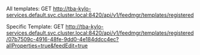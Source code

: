 All templates: GET http://tba-kylo-services.default.svc.cluster.local:8420/api/v1/feedmgr/templates/registered

Specific Template: GET http://tba-kylo-services.default.svc.cluster.local:8420/api/v1/feedmgr/templates/registered/07b7509c-4916-48fe-9dd0-4e184ddcc4ec?allProperties=true&feedEdit=true
